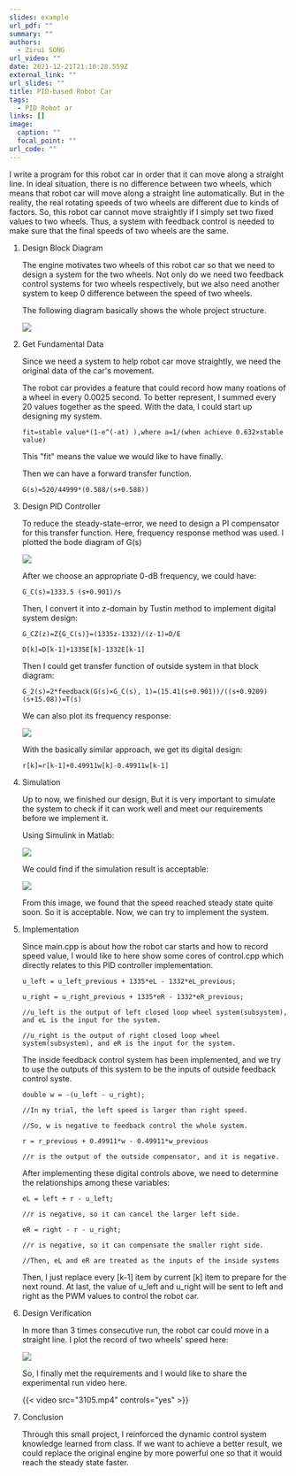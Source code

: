 ```yaml
---
slides: example
url_pdf: ""
summary: ""
authors:
  - Zirui SONG
url_video: ""
date: 2021-12-21T21:10:28.559Z
external_link: ""
url_slides: ""
title: PID-based Robot Car
tags:
  - PID Robot ar
links: []
image:
  caption: ""
  focal_point: ""
url_code: ""
---
```

I write a program for this robot car in order that it can move along a straight line. In ideal situation, there is no difference between two wheels, which means that robot car will move along a straight line automatically. But in the reality, the real rotating speeds of two wheels are different due to kinds of factors. So, this robot car cannot move straightly if I simply set two fixed values to two wheels. Thus, a system with feedback control is needed to make sure that the final speeds of two wheels are the same.

1. Design Block Diagram

   The engine motivates two wheels of this robot car so that we need to design a system for the two wheels. Not only do we need two feedback control systems for two wheels respectively, but we also need another system to keep 0 difference between the speed of two wheels.

   The following diagram basically shows the whole project structure.

   ![](1.jpg)

2. Get Fundamental Data

   Since we need a system to help robot car move straightly, we need the original data of the car's movement. 

   The robot car provides a feature that could record how many roations of a wheel in every 0.0025 second. To better represent, I summed every 20 values together as the speed. With the data, I could start up designing my system.

   ```
   fit=stable value*(1-e^(-at) ),where a=1/(when achieve 0.632×stable value)
   ```

   This "fit" means the value we would like to have finally.

   Then we can have a forward transfer function.

   ```
   G(s)=520/44999*(0.588/(s+0.588))
   ```

3. Design PID Controller

   To reduce the steady-state-error, we need to design a PI compensator for this transfer function. Here, frequency response method was used. I plotted the bode diagram of G(s)

   ![](2.jpg)

   After we choose an appropriate 0-dB frequency, we could have:

   ```
   G_C(s)=1333.5 (s+0.901)/s
   ```

   Then, I convert it into z-domain by Tustin method to implement digital system design: 

   ```
   G_CZ(z)=Z{G_C(s)}=(1335z-1332)/(z-1)=D/E

   D[k]=D[k-1]+1335E[k]-1332E[k-1]
   ```

   Then I could get transfer function of outside system in that block diagram:

   ```
   G_2(s)=2*feedback(G(s)×G_C(s), 1)=(15.41(s+0.901))/((s+0.9209)(s+15.08))=T(s)
   ```

   We can also plot its frequency response:

   ![](3.jpg)

   With the basically similar approach, we get its digital design:

   ```
   r[k]=r[k-1]+0.49911w[k]-0.49911w[k-1]
   ```

4. Simulation

   Up to now, we finished our design, But it is very important to simulate the system to check if it can work well and meet our requirements before we implement it.

   Using Simulink in Matlab:

   ![](4.jpg)

   We could find if the simulation result is acceptable:

   ![](5.jpg)

   From this image, we found that the speed reached steady state quite soon. So it is acceptable. Now, we can try to implement the system.

5. Implementation

   Since main.cpp is about how the robot car starts and how to record speed value, I would like to here show some cores of control.cpp which directly relates to this PID controller implementation.

   ```
   u_left = u_left_previous + 1335*eL - 1332*eL_previous;

   u_right = u_right_previous + 1335*eR - 1332*eR_previous;

   //u_left is the output of left closed loop wheel system(subsystem), and eL is the input for the system.

   //u_right is the output of right closed loop wheel system(subsystem), and eR is the input for the system.
   ```

   The inside feedback control system has been implemented, and we try to use the outputs of this system to be the inputs of outside feedback control syste.

   ```
   double w = -(u_left - u_right);

   //In my trial, the left speed is larger than right speed.

   //So, w is negative to feedback control the whole system.

   r = r_previous + 0.49911*w - 0.49911*w_previous

   //r is the output of the outside compensator, and it is negative.

   ```

   After implementing these digital controls above, we need to determine the relationships among these variables:

   ```
   eL = left + r - u_left;

   //r is negative, so it can cancel the larger left side.

   eR = right - r - u_right;

   //r is negative, so it can compensate the smaller right side.

   //Then, eL and eR are treated as the inputs of the inside systems
   ```

   Then, I just replace every \[k-1] item by current  \[k] item to prepare for the next round. At last, the value of u_left and u_right will be sent to left and right as the PWM values to control the robot car.
   
6. Design Verification

   In more than 3 times consecutive run, the robot car could move in a straight line. I plot the record of two wheels' speed here:

   ![](6.jpg)

   So, I finally met the requirements and I would like to share the experimental run video here.
   
   {{< video src="3105.mp4" controls="yes" >}} 
   
7. Conclusion

   Through this small project, I reinforced the dynamic control system knowledge learned from class. If we want to achieve a better result, we could replace the original engine by more powerful one so that it would reach the steady state faster.
